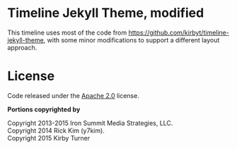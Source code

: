 # Timeline Jekyll Theme, modified

This timeline uses most of the code from https://github.com/kirbyt/timeline-jekyll-theme, with some minor modifications to support a different layout approach.

# License

Code released under the [Apache 2.0][license] license.

**Portions copyrighted by**

Copyright 2013-2015 Iron Summit Media Strategies, LLC.  
Copyright 2014 Rick Kim (y7kim).  
Copyright 2015 Kirby Turner

[license]: https://github.com/kirbyt/timeline-jekyll-theme/blob/master/LICENSE

